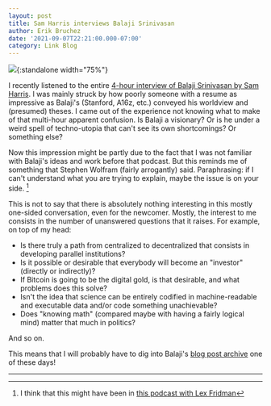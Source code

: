 ```yaml
---
layout: post
title: Sam Harris interviews Balaji Srinivasan
author: Erik Bruchez
date: '2021-09-07T22:21:00.000-07:00'
category: Link Blog
---
```


![](https://samharris.org/wp-content/uploads/2021/08/259-newsletter-website.png){:standalone width="75%"}

I recently listened to the entire [4-hour interview of Balaji Srinivasan by Sam Harris](https://samharris.org/podcasts/259-reckoning-come/). I was mainly struck by how poorly someone with a resume as impressive as Balaji's (Stanford, A16z, etc.) conveyed his worldview and (presumed) theses. I came out of the experience not knowing what to make of that multi-hour apparent confusion. Is Balaji a visionary? Or is he under a weird spell of techno-utopia that can't see its own shortcomings? Or something else?

Now this impression might be partly due to the fact that I was not familiar with Balaji's ideas and work before that podcast. But this reminds me of something that Stephen Wolfram (fairly arrogantly) said. Paraphrasing: if I can't understand what you are trying to explain, maybe the issue is on your side. [^wolfram]

This is not to say that there is absolutely nothing interesting in this mostly one-sided conversation, even for the newcomer. Mostly, the interest to me consists in the number of unanswered questions that it raises. For example, on top of my head:

- Is there truly a path from centralized to decentralized that consists in developing parallel institutions?
- Is it possible or desirable that everybody will become an "investor" (directly or indirectly)?
- If Bitcoin is going to be the digital gold, is that desirable, and what problems does this solve?
- Isn't the idea that science can be entirely codified in machine-readable and executable data and/or code something unachievable?
- Does "knowing math" (compared maybe with having a fairly logical mind) matter that much in politics?

And so on.

This means that I will probably have to dig into Balaji's [blog post archive](https://archive.balajis.com/) one of these days!

---

[^wolfram]: I think that this might have been in [this podcast with Lex Fridman](https://www.youtube.com/watch?v=-t1_ffaFXao)
